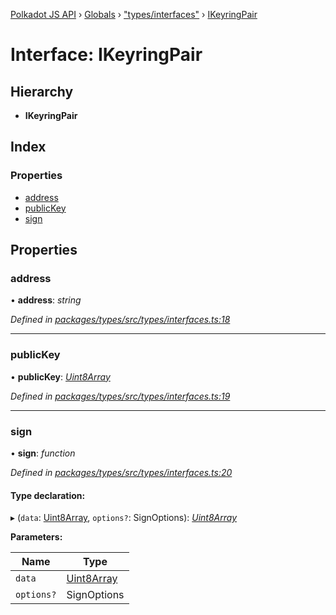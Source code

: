 [Polkadot JS API](../README.md) › [Globals](../globals.md) › ["types/interfaces"](../modules/_types_interfaces_.md) › [IKeyringPair](_types_interfaces_.ikeyringpair.md)

# Interface: IKeyringPair

## Hierarchy

* **IKeyringPair**

## Index

### Properties

* [address](_types_interfaces_.ikeyringpair.md#address)
* [publicKey](_types_interfaces_.ikeyringpair.md#publickey)
* [sign](_types_interfaces_.ikeyringpair.md#sign)

## Properties

###  address

• **address**: *string*

*Defined in [packages/types/src/types/interfaces.ts:18](https://github.com/polkadot-js/api/blob/4aa66fd4c6/packages/types/src/types/interfaces.ts#L18)*

___

###  publicKey

• **publicKey**: *[Uint8Array](../classes/_codec_raw_.raw.md#static-uint8array)*

*Defined in [packages/types/src/types/interfaces.ts:19](https://github.com/polkadot-js/api/blob/4aa66fd4c6/packages/types/src/types/interfaces.ts#L19)*

___

###  sign

• **sign**: *function*

*Defined in [packages/types/src/types/interfaces.ts:20](https://github.com/polkadot-js/api/blob/4aa66fd4c6/packages/types/src/types/interfaces.ts#L20)*

#### Type declaration:

▸ (`data`: [Uint8Array](../classes/_codec_raw_.raw.md#static-uint8array), `options?`: SignOptions): *[Uint8Array](../classes/_codec_raw_.raw.md#static-uint8array)*

**Parameters:**

Name | Type |
------ | ------ |
`data` | [Uint8Array](../classes/_codec_raw_.raw.md#static-uint8array) |
`options?` | SignOptions |
